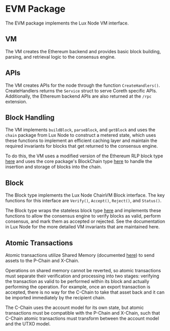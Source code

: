 # EVM Package

The EVM package implements the Lux Node VM interface.

## VM

The VM creates the Ethereum backend and provides basic block building, parsing, and retrieval logic to the consensus engine.

## APIs

The VM creates APIs for the node through the function `CreateHandlers()`. CreateHandlers returns the `Service` struct to serve Coreth specific APIs. Additionally, the Ethereum backend APIs are also returned at the `/rpc` extension.

## Block Handling

The VM implements `buildBlock`, `parseBlock`, and `getBlock` and uses the `chain` package from Lux Node to construct a metered state, which uses these functions to implement an efficient caching layer and maintain the required invariants for blocks that get returned to the consensus engine.

To do this, the VM uses a modified version of the Ethereum RLP block type [here](../../core/types/block.go) and uses the core package's BlockChain type [here](../../core/blockchain.go) to handle the insertion and storage of blocks into the chain.

## Block

The Block type implements the Lux Node ChainVM Block interface. The key functions for this interface are `Verify()`, `Accept()`, `Reject()`, and `Status()`.

The Block type wraps the stateless block type [here](../../core/types/block.go) and implements these functions to allow the consensus engine to verify blocks as valid, perform consensus, and mark them as accepted or rejected. See the documentation in Lux Node for the more detailed VM invariants that are maintained here.

## Atomic Transactions

Atomic transactions utilize Shared Memory (documented [here](https://github.com/luxfi/node/blob/master/chains/atomic/README.md)) to send assets to the P-Chain and X-Chain.

Operations on shared memory cannot be reverted, so atomic transactions must separate their verification and processing into two stages: verifying the transaction as valid to be performed within its block and actually performing the operation. For example, once an export transaction is accepted, there is no way for the C-Chain to take that asset back and it can be imported immediately by the recipient chain.

The C-Chain uses the account model for its own state, but atomic transactions must be compatible with the P-Chain and X-Chain, such that C-Chain atomic transactions must transform between the account model and the UTXO model.
